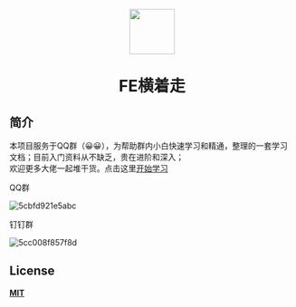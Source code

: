 
<h1 align="center">
<br>
  <a href="https://github.com/fewalksideways/FeSidle"><img src="https://i.loli.net/2019/04/24/5cc00746c981f.png" width=80"></a>
  <br>
    <br>
FE横着走</h1>



## 简介

本项目服务于QQ群（😀😀），为帮助群内小白快速学习和精通，整理的一套学习文档；目前入门资料从不缺乏，贵在进阶和深入；  
欢迎更多大佬一起堆干货。点击这里[开始学习](https://fewalksideways.github.io/FeSidle/)

QQ群

![5cbfd921e5abc](https://i.loli.net/2019/04/24/5cbfd921e5abc.png)

钉钉群

![5cc008f857f8d](https://i.loli.net/2019/04/24/5cc008f857f8d.jpg)


## License


[**MIT**](https://github.com/fewalksideways/FeSidle/blob/master/LICENSE)


